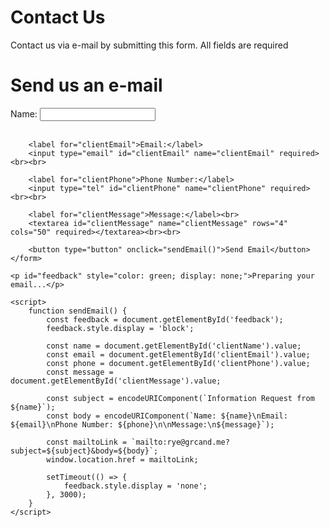 # Contact Us
Contact us via e-mail by submitting this form.
All fields are required 

<!DOCTYPE html>
<html lang="en">
<head>
    <meta charset="UTF-8">
    <meta name="viewport" content="width=device-width, initial-scale=1.0">
    <title>Email Communication</title>
</head>
<body>
    <h1>Send us an e-mail</h1>
    <form id="contactForm">
        <label for="clientName">Name:</label>
        <input type="text" id="clientName" name="clientName" required><br><br>
        
        <label for="clientEmail">Email:</label>
        <input type="email" id="clientEmail" name="clientEmail" required><br><br>
        
        <label for="clientPhone">Phone Number:</label>
        <input type="tel" id="clientPhone" name="clientPhone" required><br><br>
        
        <label for="clientMessage">Message:</label><br>
        <textarea id="clientMessage" name="clientMessage" rows="4" cols="50" required></textarea><br><br>
        
        <button type="button" onclick="sendEmail()">Send Email</button>
    </form>

    <p id="feedback" style="color: green; display: none;">Preparing your email...</p>

    <script>
        function sendEmail() {
            const feedback = document.getElementById('feedback');
            feedback.style.display = 'block';
            
            const name = document.getElementById('clientName').value;
            const email = document.getElementById('clientEmail').value;
            const phone = document.getElementById('clientPhone').value;
            const message = document.getElementById('clientMessage').value;
            
            const subject = encodeURIComponent(`Information Request from ${name}`);
            const body = encodeURIComponent(`Name: ${name}\nEmail: ${email}\nPhone Number: ${phone}\n\nMessage:\n${message}`);
            
            const mailtoLink = `mailto:rye@grcand.me?subject=${subject}&body=${body}`;
            window.location.href = mailtoLink;
            
            setTimeout(() => {
                feedback.style.display = 'none';
            }, 3000);
        }
    </script>
</body>
</html>
